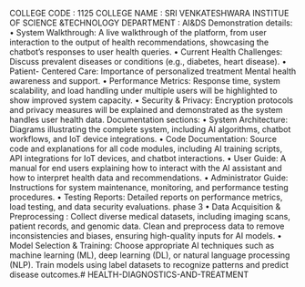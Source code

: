 COLLEGE CODE : 1125 COLLEGE NAME : SRI VENKATESHWARA INSTITUE OF SCIENCE &TECHNOLOGY DEPARTMENT : AI&DS Demonstration details: • System Walkthrough: A live walkthrough of the platform, from user interaction to the output of health recommendations, showcasing the chatbot’s responses to user health queries. • Current Health Challenges: Discuss prevalent diseases or conditions (e.g., diabetes, heart disease). • Patient- Centered Care: Importance of personalized treatment Mental health awareness and support. • Performance Metrics: Response time, system scalability, and load handling under multiple users will be highlighted to show improved system capacity. • Security & Privacy: Encryption protocols and privacy measures will be explained and demonstrated as the system handles user health data. Documentation sections: • System Architecture: Diagrams illustrating the complete system, including AI algorithms, chatbot workflows, and IoT device integrations. • Code Documentation: Source code and explanations for all code modules, including AI training scripts, API integrations for IoT devices, and chatbot interactions. • User Guide: A manual for end users explaining how to interact with the AI assistant and how to interpret health data and recommendations. • Administrator Guide: Instructions for system maintenance, monitoring, and performance testing procedures. • Testing Reports: Detailed reports on performance metrics, load testing, and data security evaluations. phase 3 • Data Acquisition & Preprocessing : Collect diverse medical datasets, including imaging scans, patient records, and genomic data. Clean and preprocess data to remove inconsistencies and biases, ensuring high-quality inputs for AI models. • Model Selection & Training: Choose appropriate AI techniques such as machine learning (ML), deep learning (DL), or natural language processing (NLP). Train models using label datasets to recognize patterns and predict disease outcomes.# HEALTH-DIAGNOSTICS-AND-TREATMENT
